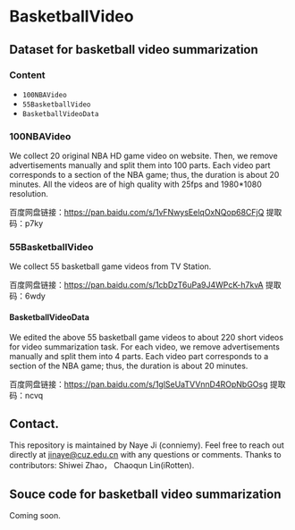 # BasketballVideo
## Dataset for basketball video summarization
### Content
* `100NBAVideo` 
* `55BasketballVideo` 
* `BasketballVideoData` 

### 100NBAVideo
We collect 20 original NBA HD game video on website. Then, we remove advertisements manually and split them into 100 parts. Each video part corresponds to a section of the NBA game; thus, the duration is about 20 minutes. All the videos are of high quality with 25fps and 1980*1080 resolution.

百度网盘链接：https://pan.baidu.com/s/1vFNwysEelqOxNQop68CFjQ 
提取码：p7ky 

### 55BasketballVideo
We collect 55 basketball game videos from TV Station. 

百度网盘链接：https://pan.baidu.com/s/1cbDzT6uPa9J4WPcK-h7kvA 
提取码：6wdy 

#### BasketballVideoData
We edited the above 55 basketball game videos to about 220 short videos for video summarization task. For each video, we remove advertisements manually and split them into 4 parts. Each video part corresponds to a section of the NBA game; thus, the duration is about 20 minutes.

百度网盘链接：https://pan.baidu.com/s/1glSeUaTVVnnD4ROpNbGOsg 
提取码：ncvq 

## Contact.
This repository is maintained by Naye Ji (conniemy). Feel free to reach out directly at jinaye@cuz.edu.cn with any questions or comments.
Thanks to contributors: Shiwei Zhao， Chaoqun Lin(iRotten).

## Souce code for basketball video summarization
Coming soon.


